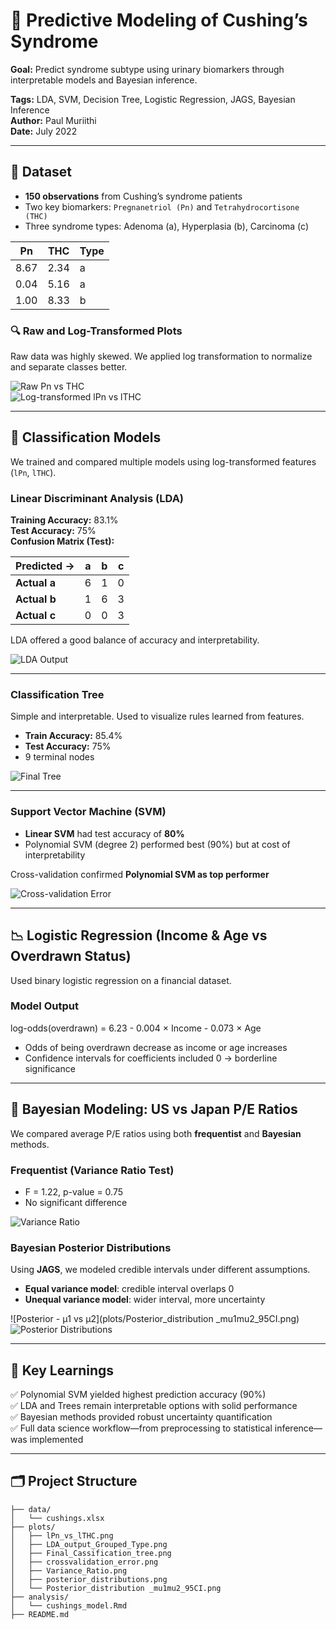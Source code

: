 # 🧠 Predictive Modeling of Cushing’s Syndrome

**Goal:** Predict syndrome subtype using urinary biomarkers through interpretable models and Bayesian inference.

**Tags:** LDA, SVM, Decision Tree, Logistic Regression, JAGS, Bayesian Inference  
**Author:** Paul Muriithi  
**Date:** July 2022

---

## 📂 Dataset

- **150 observations** from Cushing’s syndrome patients
- Two key biomarkers: `Pregnanetriol (Pn)` and `Tetrahydrocortisone (THC)`
- Three syndrome types: Adenoma (a), Hyperplasia (b), Carcinoma (c)

| Pn    | THC   | Type |
|-------|-------|------|
| 8.67  | 2.34  | a    |
| 0.04  | 5.16  | a    |
| 1.00  | 8.33  | b    |

### 🔍 Raw and Log-Transformed Plots

Raw data was highly skewed. We applied log transformation to normalize and separate classes better.

![Raw Pn vs THC](plots/Pregnanetriol_vs_Tetrahydrocortisone_by_type.png)  
![Log-transformed lPn vs lTHC](plots/lPn_vs_lTHC.png)

---

## 🎯 Classification Models

We trained and compared multiple models using log-transformed features (`lPn`, `lTHC`).

### Linear Discriminant Analysis (LDA)

**Training Accuracy:** 83.1%  
**Test Accuracy:** 75%  
**Confusion Matrix (Test):**

| Predicted → | a | b | c |
|-------------|---|---|---|
| **Actual a** | 6 | 1 | 0 |
| **Actual b** | 1 | 6 | 3 |
| **Actual c** | 0 | 0 | 3 |

LDA offered a good balance of accuracy and interpretability.

![LDA Output](plots/LDA_output_Grouped_Type.png)

---

### Classification Tree

Simple and interpretable. Used to visualize rules learned from features.

- **Train Accuracy:** 85.4%  
- **Test Accuracy:** 75%  
- 9 terminal nodes

![Final Tree](plots/Final_Cassification_tree.png)

---

### Support Vector Machine (SVM)

- **Linear SVM** had test accuracy of **80%**
- Polynomial SVM (degree 2) performed best (90%) but at cost of interpretability

Cross-validation confirmed **Polynomial SVM as top performer**

![Cross-validation Error](plots/crossvalidation_error.png)

---

## 📉 Logistic Regression (Income & Age vs Overdrawn Status)

Used binary logistic regression on a financial dataset.

### Model Output
log-odds(overdrawn) = 6.23 - 0.004 × Income - 0.073 × Age


- Odds of being overdrawn decrease as income or age increases
- Confidence intervals for coefficients included 0 → borderline significance

---

## 🧮 Bayesian Modeling: US vs Japan P/E Ratios

We compared average P/E ratios using both **frequentist** and **Bayesian** methods.

### Frequentist (Variance Ratio Test)
- F = 1.22, p-value = 0.75  
- No significant difference

![Variance Ratio](plots/Variance_Ratio.png)

### Bayesian Posterior Distributions

Using **JAGS**, we modeled credible intervals under different assumptions.

- **Equal variance model**: credible interval overlaps 0  
- **Unequal variance model**: wider interval, more uncertainty

![Posterior - μ1 vs μ2](plots/Posterior_distribution _mu1mu2_95CI.png)  
![Posterior Distributions](plots/posterior_distributions.png)

---

## 🧠 Key Learnings

✅ Polynomial SVM yielded highest prediction accuracy (90%)  
✅ LDA and Trees remain interpretable options with solid performance  
✅ Bayesian methods provided robust uncertainty quantification  
✅ Full data science workflow—from preprocessing to statistical inference—was implemented

---

## 🗂 Project Structure

```text
├── data/
│   └── cushings.xlsx
├── plots/
│   ├── lPn_vs_lTHC.png
│   ├── LDA_output_Grouped_Type.png
│   ├── Final_Cassification_tree.png
│   ├── crossvalidation_error.png
│   ├── Variance_Ratio.png
│   ├── posterior_distributions.png
│   └── Posterior_distribution _mu1mu2_95CI.png
├── analysis/
│   └── cushings_model.Rmd
├── README.md


